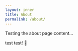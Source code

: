 ```yaml
---
layout: inner
title: About
permalink: /about/
---
```


Testing the about page content...

test test! 🤖
